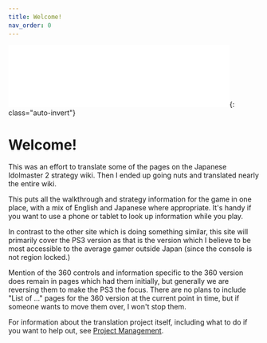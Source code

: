 ```yaml
---
title: Welcome!
nav_order: 0
---
```


![site logo](/assets/images/site-logo-white-transparent.png){: class="auto-invert"}

# Welcome!

This was an effort to translate some of the pages on the Japanese Idolmaster 2 strategy wiki. Then I ended up going nuts and translated nearly the entire wiki.

This puts all the walkthrough and strategy information for the game in one place, with a mix of English and Japanese where appropriate.  It's handy if you want to use a phone or tablet to look up information while you play.

In contrast to the other site which is doing something similar, this site will primarily cover the PS3 version as that is the version which I believe to be most accessible to the average gamer outside Japan (since the console is not region locked.)

Mention of the 360 controls and information specific to the 360 version does remain in pages which had them initially, but generally we are reversing them to make the PS3 the focus.  There are no plans to include "List of ..." pages for the 360 version at the current point in time, but if someone wants to move them over, I won't stop them.

<!-- For a list of pages (if you somehow don't see the menu on the left), check the Sitemap. -->

For information about the translation project itself, including what to do if you want to help out, see [Project Management](/project-management).

